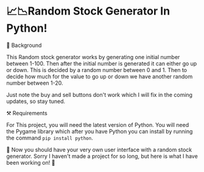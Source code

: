 # 📈📉Random Stock Generator In Python!

🎨 Background

This Random stock generator works by generating one initial number between 1-100. Then after the initial number is generated it can either go up or down. This is decided by a random number between 0 and 1. Then to decide how much for the value to go up or down we have another random number between 1-20.

Just note the buy and sell buttons don't work which I will fix in the coming updates, so stay tuned.

⚒️ Requirements

For This project, you will need the latest version of Python. You will need the Pygame library which after you have Python you can install by running the command ```pip install python```.

👋 Now you should have your very own user interface with a random stock generator. Sorry I haven't made a project for so long, but here is what I have been working on! 👋
